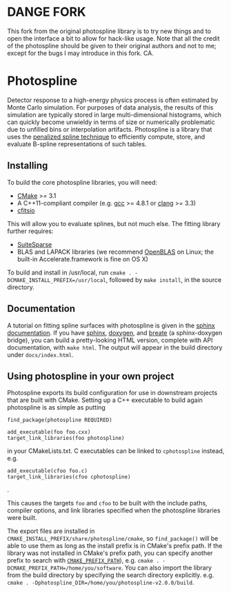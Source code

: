 # DANGE FORK 

This fork from the original photospline library is to try new things and
to open the interface a bit to allow for hack-like usage. Note that all
the credit of the photospline should be given to their original authors
and not to me; except for the bugs I may introduce in this fork. CA.

# Photospline

Detector response to a high-energy physics process is often estimated by Monte
Carlo simulation. For purposes of data analysis, the results of this simulation
are typically stored in large multi-dimensional histograms, which can quickly
become unwieldy in terms of size or numerically problematic due to unfilled
bins or interpolation artifacts. Photospline is a library that uses the
[penalized spline technique](http://dx.doi.org/10.1214/ss/1038425655) to
efficiently compute, store, and evaluate B-spline representations of such
tables.

## Installing

To build the core photospline libraries, you will need:

* [CMake](https://cmake.org) >= 3.1
* A C++11-compliant compiler (e.g. [gcc](https://gcc.gnu.org) >= 4.8.1 or [clang](https://clang.llvm.org) >= 3.3)
* [cfitsio](https://heasarc.gsfc.nasa.gov/fitsio/fitsio.html)

This will allow you to evaluate splines, but not much else. The fitting library further requires:

* [SuiteSparse](http://faculty.cse.tamu.edu/davis/suitesparse.html)
* BLAS and LAPACK libraries (we recommend [OpenBLAS](http://www.openblas.net) on Linux; the built-in Accelerate.framework is fine on OS X)

To build and install in /usr/local, run `cmake . -DCMAKE_INSTALL_PREFIX=/usr/local`, followed by `make install`, in the source directory.

## Documentation

A tutorial on fitting spline surfaces with photospline is given in the [sphinx
documentation](docs/source/index.rst). If you have
[sphinx](http://www.sphinx-doc.org/en/stable/),
[doxygen](http://www.doxygen.org/), and
[breate](http://breathe.readthedocs.io/en/latest/) (a sphinx-doxygen bridge),
you can build a pretty-looking HTML version, complete with API documentation,
with `make html`. The output will appear in the build directory under
`docs/index.html`.

## Using photospline in your own project

Photospline exports its build configuration for use in downstream projects
that are built with CMake. Setting up a C++ executable to build again photospline is as simple as putting

    find_package(photospline REQUIRED)
    
    add_executable(foo foo.cxx)
    target_link_libraries(foo photospline)

in your CMakeLists.txt. C executables can be linked to `cphotospline` instead,
e.g.

    add_executable(cfoo foo.c)
    target_link_libraries(cfoo cphotospline)
.

This causes the targets `foo` and `cfoo` to be built with the include paths,
compiler options, and link libraries specified when the photospline libraries
were built.

The export files are installed in `CMAKE_INSTALL_PREFIX/share/photospline/cmake`, so `find_package()` will be able to use them as long as the install prefix is in CMake's prefix path.
If the library was not installed in CMake's prefix path, you can specify another prefix to search with [`CMAKE_PREFIX_PATH`](https://cmake.org/cmake/help/v3.0/command/find_package.html)), e.g. `cmake . -DCMAKE_PREFIX_PATH=/home/you/software`. You can also import the library from the build directory by specifying the search directory explicitly. e.g. `cmake . -Dphotospline_DIR=/home/you/photospline-v2.0.0/build`.

